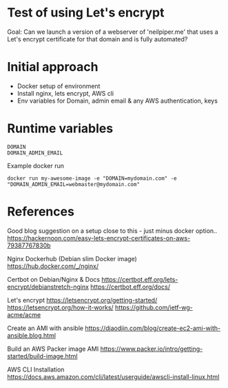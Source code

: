 # Test of using Let's encrypt

Goal:  Can we launch a version of a webserver of 'neilpiper.me' that uses a Let's encrypt certificate for that domain and is fully automated?

# Initial approach

 * Docker setup of environment
 * Install nginx, lets encrypt, AWS cli
 * Env variables for Domain, admin email & any AWS authentication, keys


# Runtime variables

```
DOMAIN
DOMAIN_ADMIN_EMAIL
```

Example docker run
```
docker run my-awesome-image -e "DOMAIN=mydomain.com" -e "DOMAIN_ADMIN_EMAIL=webmaster@mydomain.com"
```

# References

Good blog suggestion on a setup close to this - just minus docker option..
https://hackernoon.com/easy-lets-encrypt-certificates-on-aws-79387767830b

Nginx Dockerhub (Debian slim Docker image)
https://hub.docker.com/_/nginx/

Certbot on Debian/Nginx & Docs
https://certbot.eff.org/lets-encrypt/debianstretch-nginx
https://certbot.eff.org/docs/

Let's encrypt
https://letsencrypt.org/getting-started/
https://letsencrypt.org/how-it-works/
https://github.com/ietf-wg-acme/acme

Create an AMI with ansible
https://djaodjin.com/blog/create-ec2-ami-with-ansible.blog.html


Build an AWS Packer image AMI
https://www.packer.io/intro/getting-started/build-image.html

AWS CLI Installation
https://docs.aws.amazon.com/cli/latest/userguide/awscli-install-linux.html
